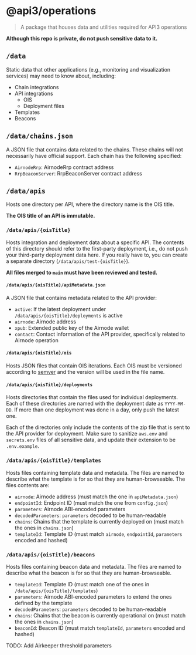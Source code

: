 # @api3/operations

> A package that houses data and utilities required for API3 operations

**Although this repo is private, do not push sensitive data to it.**

## `/data`

Static data that other applications (e.g., monitoring and visualization services) may need to know about, including:

- Chain integrations
- API integrations
  - OIS
  - Deployment files
- Templates
- Beacons

## `/data/chains.json`

A JSON file that contains data related to the chains. These chains will not necessarily have official support. Each
chain has the following specified:

- `AirnodeRrp`: AirnodeRrp contract address
- `RrpBeaconServer`: RrpBeaconServer contract address

## `/data/apis`

Hosts one directory per API, where the directory name is the OIS title.

**The OIS title of an API is immutable.**

### `/data/apis/{oisTitle}`

Hosts integration and deployment data about a specific API. The contents of this directory should refer to the
first-party deployment, i.e., do not push your third-party deployment data here. If you really have to, you can create a
separate directory (`/data/apis/test-{oisTitle}`).

**All files merged to `main` must have been reviewed and tested.**

#### `/data/apis/{oisTitle}/apiMetadata.json`

A JSON file that contains metadata related to the API provider:

- `active`: If the latest deployment under `/data/apis/{oisTitle}/deployments` is active
- `airnode`: Airnode address
- `xpub`: Extended public key of the Airnode wallet
- `contact`: Contact information of the API provider, specifically related to Airnode operation

#### `/data/apis/{oisTitle}/ois`

Hosts JSON files that contain OIS iterations. Each OIS must be versioned according to [semver](https://semver.org/) and
the version will be used in the file name.

#### `/data/apis/{oisTitle}/deployments`

Hosts directories that contain the files used for individual deployments. Each of these directories are named with the
deployment date as `YYYY-MM-DD`. If more than one deployment was done in a day, only push the latest one.

Each of the directories only include the contents of the zip file that is sent to the API provider for deployment. Make
sure to sanitize `aws.env` and `secrets.env` files of all sensitive data, and update their extension to be
`.env.example`.

### `/data/apis/{oisTitle}/templates`

Hosts files containing template data and metadata. The files are named to describe what the template is for so that they
are human-browseable. The files contents are:

- `airnode`: Airnode address (must match the one in `apiMetadata.json`)
- `endpointId`: Endpoint ID (must match the one from `config.json`)
- `parameters`: Airnode ABI-encoded parameters
- `decodedParameters`: `parameters` decoded to be human-readable
- `chains`: Chains that the template is currently deployed on (must match the ones in `chains.json`)
- `templateId`: Template ID (must match `airnode`, `endpointId`, `parameters` encoded and hashed)

### `/data/apis/{oisTitle}/beacons`

Hosts files containing beacon data and metadata. The files are named to describe what the beacon is for so that they are
human-browseable.

- `templateId`: Template ID (must match one of the ones in `/data/apis/{oisTitle}/templates`)
- `parameters`: Airnode ABI-encoded parameters to extend the ones defined by the template
- `decodedParameters`: `parameters` decoded to be human-readable
- `chains`: Chains that the beacon is currently operational on (must match the ones in `chains.json`)
- `beaconId`: Beacon ID (must match `templateId`, `parameters` encoded and hashed)

TODO: Add Airkeeper threshold parameters

